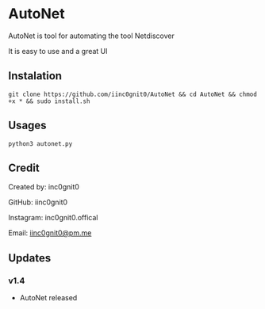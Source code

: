 # AutoNet

AutoNet is tool for automating the tool Netdiscover

It is easy to use and a great UI

## Instalation

`git clone https://github.com/iinc0gnit0/AutoNet && cd AutoNet && chmod +x * && sudo install.sh`

## Usages

`python3 autonet.py`

## Credit

Created by: inc0gnit0

GitHub: iinc0gnit0

Instagram: inc0gnit0.offical

Email: iinc0gnit0@pm.me

## Updates

### v1.4

- AutoNet released
